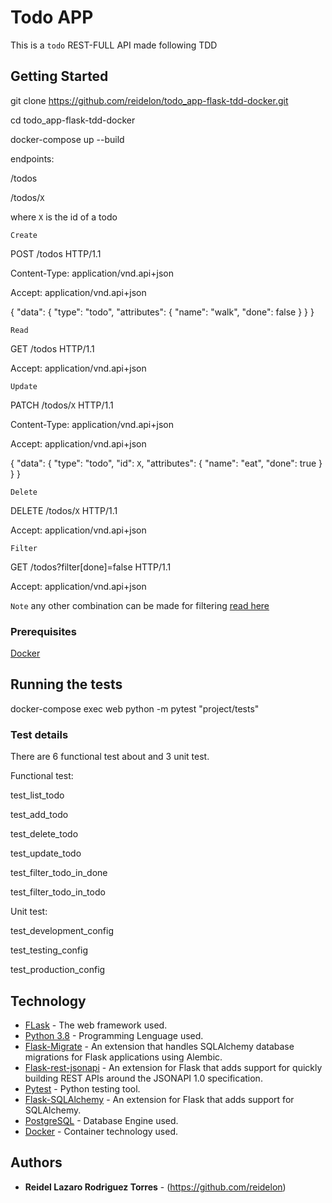 # Todo APP

This is a `todo` REST-FULL API made following TDD

## Getting Started

git clone https://github.com/reidelon/todo_app-flask-tdd-docker.git

cd todo_app-flask-tdd-docker

docker-compose up --build

endpoints:

/todos

/todos/`X`

where `X` is the id of a todo

`Create`

POST /todos HTTP/1.1

Content-Type: application/vnd.api+json

Accept: application/vnd.api+json


{
  "data": {
    "type": "todo",
    "attributes": {
      "name": "walk",
      "done": false
    }
  }
}

`Read`

GET /todos HTTP/1.1

Accept: application/vnd.api+json

`Update`

PATCH /todos/`X` HTTP/1.1

Content-Type: application/vnd.api+json

Accept: application/vnd.api+json

{
  "data": {
    "type": "todo",
    "id": `X`,
    "attributes": {
      "name": "eat",
      "done": true
    }
  }
}

`Delete`

DELETE /todos/`X` HTTP/1.1

Accept: application/vnd.api+json

`Filter`

GET /todos?filter[done]=false HTTP/1.1

Accept: application/vnd.api+json

`Note` any other combination can be made for filtering [read here](https://flask-rest-jsonapi.readthedocs.io/en/latest/filtering.html)

### Prerequisites

[Docker](https://www.docker.com/)

## Running the tests

docker-compose exec web python -m pytest "project/tests"

### Test details

There are 6 functional test about and 3 unit test.

Functional test:

test_list_todo

test_add_todo

test_delete_todo

test_update_todo

test_filter_todo_in_done

test_filter_todo_in_todo

Unit test:

test_development_config

test_testing_config

test_production_config



## Technology

* [FLask](https://palletsprojects.com/p/flask/) - The web framework used.
* [Python 3.8](https://www.python.org/) - Programming Lenguage used.
* [Flask-Migrate](https://flask-migrate.readthedocs.io/) - An extension that handles SQLAlchemy database migrations for Flask applications using Alembic.
* [Flask-rest-jsonapi](https://flask-rest-jsonapi.readthedocs.io/) - An extension for Flask that adds support for quickly building REST APIs around the JSONAPI 1.0 specification.
* [Pytest](https://docs.pytest.org/) - Python testing tool.
* [Flask-SQLAlchemy](https://flask-sqlalchemy.palletsprojects.com/) - An extension for Flask that adds support for SQLAlchemy.
* [PostgreSQL](https://www.postgresql.org/) - Database Engine used.
* [Docker](https://www.docker.com/) - Container technology used.

## Authors

* **Reidel Lazaro Rodriguez Torres** - (https://github.com/reidelon)
